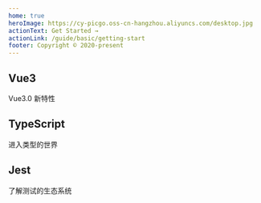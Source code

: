 ```yaml
---
home: true
heroImage: https://cy-picgo.oss-cn-hangzhou.aliyuncs.com/desktop.jpg
actionText: Get Started →
actionLink: /guide/basic/getting-start
footer: Copyright © 2020-present
---
```


<div class="features">
  <div class="feature">
    <h2>Vue3</h2>
    <p>Vue3.0 新特性</p>
  </div>
  <div class="feature">
    <h2>TypeScript</h2>
    <p>进入类型的世界</p>
  </div>
  <div class="feature">
    <h2>Jest</h2>
    <p>了解测试的生态系统</p>
  </div>
</div>
